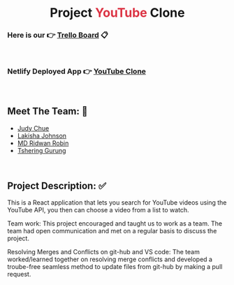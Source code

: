 **<h1 align='center'>Project <span style='color: #dc3545'>YouTube</span> Clone</h1>**

### **Here is our** 👉 [Trello Board](https://trello.com/b/ZlCqQspH/utube-lab-collaboration) 📋

<br/>

### **Netlify Deployed App** 👉 [YouTube Clone](https://youtube-404.netlify.app/)

<br/>

## **Meet The Team:** 💪

- [Judy Chue](https://github.com/judychuepursuit)
- [Lakisha Johnson](https://github.com/lakishaJohnson)
- [MD Ridwan Robin](https://github.com/RK-404)
- [Tshering Gurung](https://github.com/teegrg)

<br/>

## **Project Description:** ✅

This is a React application that lets you search for YouTube videos using the YouTube API, you then can choose a video from a list to watch.

Team work: This project encouraged and taught us to work as a team. The team had open communication and met on a regular basis to discuss the project.

Resolving Merges and Conflicts on git-hub and VS code: The team worked/learned together on resolving merge conflicts and developed a troube-free seamless method to update files from git-hub by making a pull request.
